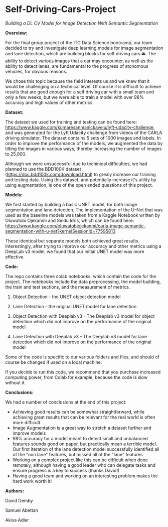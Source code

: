 # Self-Driving-Cars-Project
*Building a DL CV Model for Image Detection With Semantic Segmentation*

**Overview:**

For the final group project of the ITC Data Science bootcamp, our team decided to try and investigate deep learning models for image segmentation and lane detection, which are building blocks for self driving cars 🚘. The ability to detect various images that a car may encounter, as well as the ability to detect lanes, are fundamental to the progress of atonomous vehicles, for obvious reasons. 

We chose this topic because the field interests us and we knew that it would be challenging on a technical level. Of course it is difficult to achieve results that are good enough for a self driving car with a small team and only a few weeks, but we were able to train a model with over 98% accuracy and high values of other metrics. 

**Dataset:**

The dataset we used for training and testing can be found here: https://www.kaggle.com/kumaresanmanickavelu/lyft-udacity-challenge, and was generated for the Lyft Udacity challenge from videos of the CARLA driving simulator. The dataset contains 5 sets of 1000 images and labels. In order to improve the performance of the models, we augmented the data by tilting the images in various ways, thereby increasing the number of images to 25,000. 

Although we were unsuccessful due to techinical difficulties, we had planned to use the BDD100K dataset (https://doc.bdd100k.com/download.html) to grealy increase our training and testing data. Using this dataset, and potentially increase it's utility by using augmentation, is one of the open ended questions of this project.

**Models:**

We first started by building a basic UNET model, for both image segmentation and lane detection. The implementation of the U-Net that was used as the baseline models was taken from a Kaggle Notebook written by Oluwatobi Ojekanmi and Seidu Idris, which can be found here: https://www.kaggle.com/oluwatobiojekanmi/carla-image-semantic-segmentation-with-u-net?kernelSessionId=77595813

These identical but separate models both achieved great results. Interestingly, after trying to improve our accuracy and other metrics using a DeepLab v3 model, we found that our initial UNET model was more effective. 

**Code:**

The repo contains three colab notebooks, which contain the code for the project. The notebooks include the data preprocessing, the model building, the train and test sections, and the measurement of metrics. 

1. Object Detection - the UNET object detection model
 
2. Lane Detection - the original UNET model for lane detection

3. Object Detection with Deeplab v3 - The Deeplab v3 model for object detection which did not improve on the performance of the original model

4. Lane Detection with Deeplab v3 - The Deeplab v3 model for lane detection which did not improve on the performance of the original model

Some of the code is specific to our various folders and files, and should of course be changed if used on a local machine. 

If you decide to run this code, we recommend that you purchase increased computing power, from Colab for example, because the code is slow without it. 

**Conclusions:**

We had a number of conclusions at the end of this project:
- Achieving good results can be somewhat straightforward, while achieving great results that can be relevant for the real world is often more difficult
- Image Augmentation is a great way to stretch a dataset further and improve models
- 98% accuracy for a model meant to detect small and unbalanced features sounds good on paper, but practically mean a terrible model. Our first iteration of the lane detection model successfully identified all of the "non lane" features, but missed all of the "lane" features
- Working on a complex project like this can be difficult when done remotely, although having a good leader who can delegate tasks and ensure progress is a key to success (thanks David!)
- Having a good team and working on an interesting problem makes the hard work worth it!

**Authors:**

David Demby 

Samuel Abettan

Akiva Adler
